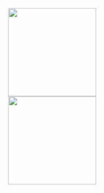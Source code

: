 <div>
<img height="180em" src="https://github-readme-stats.vercel.app/api?username=FranciscoBatalha&show_icons=true&theme=dracula&include_all_commits=true&count_private=true)"/>
</div>
<div>
<img height="180cem" src="https://github-readme-stats.vercel.app/api/top-langs/?username=FranciscoBatalha&layout=compact&langs_count=16&theme=dracula"/>
</div>
  
